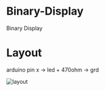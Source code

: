 # Binary-Display
Binary Display

# Layout

arduino pin x -> led + 470ohm -> grd

 ![layout](http://www.electroschematics.com/wp-content/uploads/2014/02/8bit-binary-led_bb.jpg)
